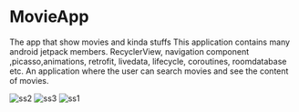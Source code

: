 # MovieApp
 The app that show movies and kinda stuffs
 This application contains many android jetpack members. RecyclerView, navigation component ,picasso,animations, retrofit, livedata, lifecycle, coroutines, roomdatabase etc. An application where the user can search movies and see the content of movies.

![ss2](https://user-images.githubusercontent.com/9730563/155859271-d4dd3644-392b-4898-a16f-e617e1bb96cd.jpg)
![ss3](https://user-images.githubusercontent.com/9730563/155859272-ea85bc7f-7614-4617-b7ca-c70e5c3d9fe7.jpg)
![ss1](https://user-images.githubusercontent.com/9730563/155859322-568d4280-58fd-4e7a-9a8f-b6eb4a6847dd.jpg)
